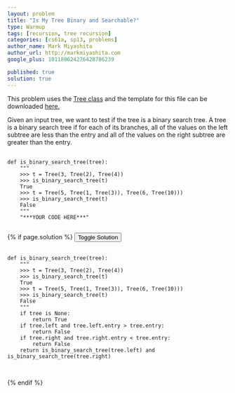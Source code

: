 ```yaml
---
layout: problem
title: "Is My Tree Binary and Searchable?"
type: Warmup
tags: [recursion, tree recursion]
categories: [cs61a, sp13, problems]
author_name: Mark Miyashita
author_url: http://markmiyashita.com
google_plus: 101180624276428786239

published: true
solution: true
---
```

<p>
  This problem uses the <a href="http://markmiyashita.com/cs61a/code/tree_recursion/tree.py">Tree class</a> and the template for this file can be downloaded <a href="http://markmiyashita.com/cs61a/code/tree_recursion/is_binary_search_tree.py">here.</a>
</p>

<p>
  Given an input tree, we want to test if the tree is a binary search tree. A tree is a binary search tree if for each of its branches, all of the values on the left subtree are less than the entry and all of the values on the right subtree are greater than the entry.
</p>

<pre>
  <code class="prettyprint">
def is_binary_search_tree(tree):
    """
    >>> t = Tree(3, Tree(2), Tree(4))
    >>> is_binary_search_tree(t)
    True
    >>> t = Tree(5, Tree(1, Tree(3)), Tree(6, Tree(10)))
    >>> is_binary_search_tree(t)
    False
    """
    "***YOUR CODE HERE***"
  </code>
</pre>

{% if page.solution %}
<button onclick="toggleSolution()">Toggle Solution</button>

<div class="solution">
  <pre>
    <code class="prettyprint">
def is_binary_search_tree(tree):
    """
    >>> t = Tree(3, Tree(2), Tree(4))
    >>> is_binary_search_tree(t)
    True
    >>> t = Tree(5, Tree(1, Tree(3)), Tree(6, Tree(10)))
    >>> is_binary_search_tree(t)
    False
    """
    if tree is None:
        return True
    if tree.left and tree.left.entry > tree.entry:
        return False
    if tree.right and tree.right.entry < tree.entry:
        return False
    return is_binary_search_tree(tree.left) and is_binary_search_tree(tree.right)
    </code>
  </pre>
  
  <p>
    
  </p>
</div>
{% endif %}
